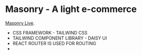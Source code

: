 # Masonry - A light e-commerce

[Masonry Live](https://github.com/facebook/create-react-app).

* CSS FRAMEWORK - TAILWIND CSS
* TAILWIND COMPONENT LIBRARY - DAISY UI
* REACT ROUTER IS USED FOR ROUTING
* 

